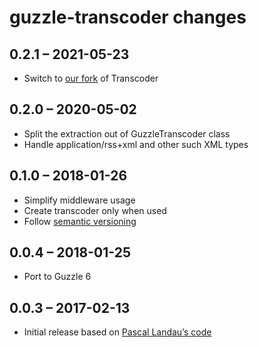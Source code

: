 # guzzle-transcoder changes

## 0.2.1 – 2021-05-23
- Switch to [our fork](https://github.com/fossar/transcoder) of Transcoder

## 0.2.0 – 2020-05-02
- Split the extraction out of GuzzleTranscoder class
- Handle application/rss+xml and other such XML types

## 0.1.0 – 2018-01-26
- Simplify middleware usage
- Create transcoder only when used
- Follow [semantic versioning](https://semver.org/)

## 0.0.4 – 2018-01-25
- Port to Guzzle 6

## 0.0.3 – 2017-02-13
- Initial release based on [Pascal Landau’s code](https://github.com/paslandau/guzzle-auto-charset-encoding-subscriber)
